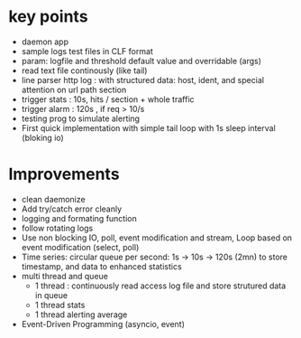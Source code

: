 # key points
* daemon app
* sample logs test files in CLF format
* param: logfile and threshold default value and overridable (args)
* read text file continously (like tail)
* line parser http log : with structured data: host, ident, and special attention on url path section
* trigger stats : 10s, hits / section + whole traffic
* trigger alarm : 120s , if req > 10/s
* testing prog to simulate alerting
* First quick implementation with simple tail loop with 1s sleep interval (bloking io)

# Improvements
* clean daemonize
* Add try/catch error cleanly
* logging and formating function
* follow rotating logs
* Use non blocking IO, poll, event modification and stream, Loop based on event modification (select, poll)
* Time series: circular queue per second: 1s -> 10s -> 120s (2mn) to store timestamp, and data to enhanced statistics
* multi thread and queue
  * 1 thread : continuously read access log file and store strutured data in queue
  * 1 thread stats
  * 1 thread alerting average
* Event-Driven Programming (asyncio, event)
